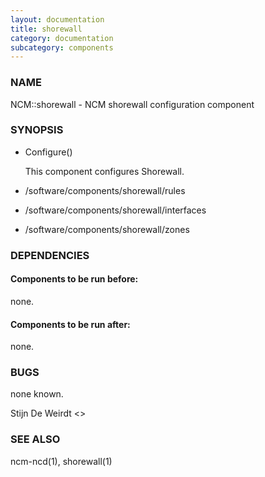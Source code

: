 ```yaml
---
layout: documentation
title: shorewall
category: documentation
subcategory: components
---
```

### NAME

NCM::shorewall - NCM shorewall configuration component

### SYNOPSIS

- Configure()

    This component configures Shorewall.

- /software/components/shorewall/rules
- /software/components/shorewall/interfaces
- /software/components/shorewall/zones

### DEPENDENCIES

#### Components to be run before:

none.

#### Components to be run after:

none.

### BUGS

none known.

Stijn De Weirdt <>

### SEE ALSO

ncm-ncd(1), shorewall(1)
